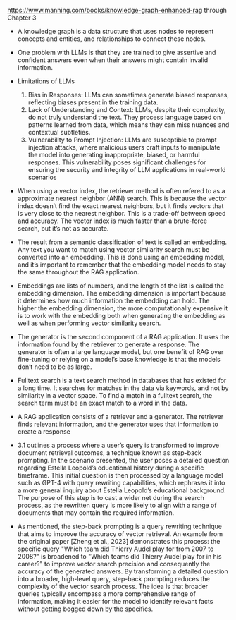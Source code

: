 https://www.manning.com/books/knowledge-graph-enhanced-rag
through Chapter 3


- A knowledge graph is a data structure that uses nodes to represent concepts and entities, and relationships to connect these nodes.

- One problem with LLMs is that they are trained to give assertive and confident answers even when their answers might contain invalid information.

- Limitations of LLMs
	1. Bias in Responses: LLMs can sometimes generate biased responses, reflecting biases present in the training data.
	2. Lack of Understanding and Context: LLMs, despite their complexity, do not truly understand the text. They process language based on patterns learned from data, which means they can miss nuances and contextual subtleties.
	3. Vulnerability to Prompt Injection: LLMs are susceptible to prompt injection attacks, where malicious users craft inputs to manipulate the model into generating inappropriate, biased, or harmful responses. This vulnerability poses significant challenges for ensuring the security and integrity of LLM applications in real-world scenarios

- When using a vector index, the retriever method is often refered to as a approximate nearest neighbor (ANN) search. This is because the vector index doesn’t find the exact nearest neighbors, but it finds vectors that is very close to the nearest neighbor. This is a trade-off between speed and accuracy. The vector index is much faster than a brute-force search, but it’s not as accurate.

- The result from a semantic classification of text is called an embedding. Any text you want to match using vector similarity search must be converted into an embedding. This is done using an embedding model, and it’s important to remember that the embedding model needs to stay the same throughout the RAG application.

- Embeddings are lists of numbers, and the length of the list is called the embedding dimension. The embedding dimension is important because it determines how much information the embedding can hold. The higher the embedding dimension, the more computationally expensive it is to work with the embedding both when generating the embedding as well as when performing vector similarity search.

- The generator is the second component of a RAG application. It uses the information found by the retriever to generate a response. The generator is often a large language model, but one benefit of RAG over fine-tuning or relying on a model’s base knowledge is that the models don’t need to be as large.

- Fulltext search is a text search method in databases that has existed for a long time. It searches for matches in the data via keywords, and not by similarity in a vector space. To find a match in a fulltext search, the search term must be an exact match to a word in the data.

- A RAG application consists of a retriever and a generator. The retriever finds relevant information, and the generator uses that information to create a response

- 3.1 outlines a process where a user’s query is transformed to improve document retrieval outcomes, a technique known as step-back prompting. In the scenario presented, the user poses a detailed question regarding Estella Leopold’s educational history during a specific timeframe. This initial question is then processed by a language model such as GPT-4 with query rewriting capabilities, which rephrases it into a more general inquiry about Estella Leopold’s educational background. The purpose of this step is to cast a wider net during the search process, as the rewritten query is more likely to align with a range of documents that may contain the required information.

- As mentioned, the step-back prompting is a query rewriting technique that aims to improve the accuracy of vector retrieval. An example from the original paper [Zheng et al., 2023] demonstrates this process: the specific query "Which team did Thierry Audel play for from 2007 to 2008?" is broadened to "Which teams did Thierry Audel play for in his career?" to improve vector search precision and consequently the accuracy of the generated answers. By transforming a detailed question into a broader, high-level query, step-back prompting reduces the complexity of the vector search process. The idea is that broader queries typically encompass a more comprehensive range of information, making it easier for the model to identify relevant facts without getting bogged down by the specifics.
